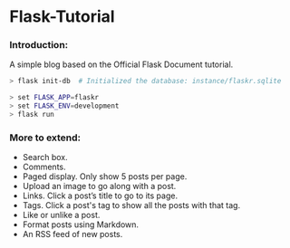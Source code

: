 # Flask-Tutorial

### Introduction:

A simple blog based on the Official Flask Document tutorial.

```bash
> flask init-db  # Initialized the database: instance/flaskr.sqlite

> set FLASK_APP=flaskr
> set FLASK_ENV=development
> flask run
```

### More to extend:

- Search box.
- Comments.
- Paged display. Only show 5 posts per page.
- Upload an image to go along with a post.
- Links. Click a post’s title to go to its page.
- Tags. Click a post's tag to show all the posts with that tag.
- Like or unlike a post.
- Format posts using Markdown.
- An RSS feed of new posts.